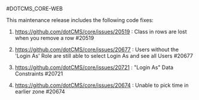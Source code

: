 #DOTCMS_CORE-WEB


This maintenance release includes the following code fixes:

1. https://github.com/dotCMS/core/issues/20519 : Class in rows are lost when you remove a row #20519
    
2. https://github.com/dotCMS/core/issues/20677 : Users without the 'Login As' Role are still able to select Login As and see all Users #20677

3. https://github.com/dotCMS/core/issues/20721 : "Login As" Data Constraints #20721
   
4. https://github.com/dotCMS/core/issues/20674 : Unable to pick time in earlier zone #20674
